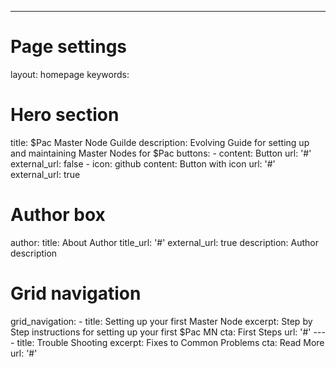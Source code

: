 ---
# Page settings
layout: homepage
keywords:

# Hero section
title: $Pac Master Node Guilde
description: Evolving Guide for setting up and maintaining Master Nodes for $Pac
buttons:
    - content: Button
      url: '#'
      external_url: false
    - icon: github
      content: Button with icon
      url: '#'
      external_url: true

# Author box
author:
    title: About Author
    title_url: '#'
    external_url: true
    description: Author description

# Grid navigation
grid_navigation:
    - title: Setting up your first Master Node
      excerpt: Step by Step instructions for setting up your first $Pac MN
      cta: First Steps
      url: '#'
---- title: Trouble Shooting
      excerpt: Fixes to Common Problems
      cta: Read More
      url: '#'
